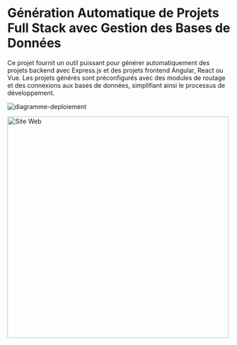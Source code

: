 # Génération Automatique de Projets Full Stack avec Gestion des Bases de Données

Ce projet fournit un outil puissant pour générer automatiquement des projets backend avec Express.js et des projets frontend Angular, React ou Vue. 
Les projets générés sont préconfigurés avec des modules de routage et des connexions aux bases de données, simplifiant ainsi le processus de développement.

![diagramme-deploiement](https://github.com/user-attachments/assets/e9c453ac-233d-475b-b6d5-e62197b70471)

<img src="https://github.com/user-attachments/assets/bd20ec00-f827-40ad-9fef-d326f2381ce9" alt="Site Web" width="500">
